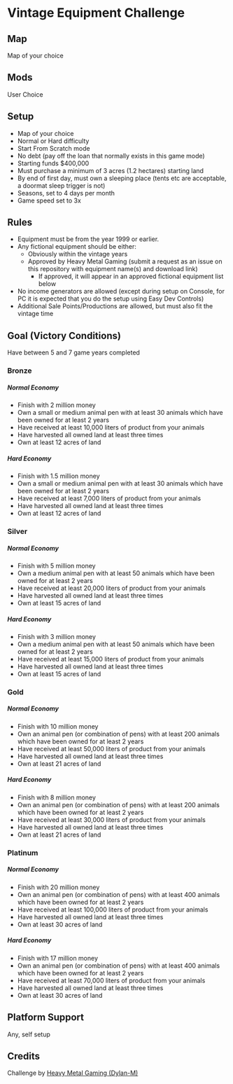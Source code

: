 # Vintage Equipment Challenge

## Map
Map of your choice

## Mods
User Choice

## Setup
-   Map of your choice
-   Normal or Hard difficulty
-   Start From Scratch mode
-   No debt (pay off the loan that normally exists in this game mode)
-   Starting funds $400,000
-   Must purchase a minimum of 3 acres (1.2 hectares) starting land
-   By end of first day, must own a sleeping place (tents etc are acceptable, a doormat sleep trigger is not)
-   Seasons, set to 4 days per month
-   Game speed set to 3x

## Rules
-   Equipment must be from the year 1999 or earlier.
-   Any fictional equipment should be either:
    -   Obviously within the vintage years
    -   Approved by Heavy Metal Gaming (submit a request as an issue on this repository with equipment name(s) and download link)
        -   If approved, it will appear in an approved fictional equipment list below
-   No income generators are allowed (except during setup on Console, for PC it is expected that you do the setup using Easy Dev Controls)
-   Additional Sale Points/Productions are allowed, but must also fit the vintage time

## Goal (Victory Conditions)
Have between 5 and 7 game years completed

### Bronze
##### Normal Economy
-   Finish with 2 million money
-   Own a small or medium animal pen with at least 30 animals which have been owned for at least 2 years
-   Have received at least 10,000 liters of product from your animals
-   Have harvested all owned land at least three times
-   Own at least 12 acres of land
##### Hard Economy
-   Finish with 1.5 million money
-   Own a small or medium animal pen with at least 30 animals which have been owned for at least 2 years
-   Have received at least 7,000 liters of product from your animals
-   Have harvested all owned land at least three times
-   Own at least 12 acres of land

### Silver
##### Normal Economy
-   Finish with 5 million money
-   Own a medium animal pen with at least 50 animals which have been owned for at least 2 years
-   Have received at least 20,000 liters of product from your animals
-   Have harvested all owned land at least three times
-   Own at least 15 acres of land
##### Hard Economy
-   Finish with 3 million money
-   Own a medium animal pen with at least 50 animals which have been owned for at least 2 years
-   Have received at least 15,000 liters of product from your animals
-   Have harvested all owned land at least three times
-   Own at least 15 acres of land

### Gold
##### Normal Economy
-   Finish with 10 million money
-   Own an animal pen (or combination of pens) with at least 200 animals which have been owned for at least 2 years
-   Have received at least 50,000 liters of product from your animals
-   Have harvested all owned land at least three times
-   Own at least 21 acres of land
##### Hard Economy
-   Finish with 8 million money
-   Own an animal pen (or combination of pens) with at least 200 animals which have been owned for at least 2 years
-   Have received at least 30,000 liters of product from your animals
-   Have harvested all owned land at least three times
-   Own at least 21 acres of land

### Platinum
##### Normal Economy
-   Finish with 20 million money
-   Own an animal pen (or combination of pens) with at least 400 animals which have been owned for at least 2 years
-   Have received at least 100,000 liters of product from your animals
-   Have harvested all owned land at least three times
-   Own at least 30 acres of land
##### Hard Economy
-   Finish with 17 million money
-   Own an animal pen (or combination of pens) with at least 400 animals which have been owned for at least 2 years
-   Have received at least 70,000 liters of product from your animals
-   Have harvested all owned land at least three times
-   Own at least 30 acres of land

## Platform Support
Any, self setup

## Credits
Challenge by [Heavy Metal Gaming (Dylan-M)](https://github.com/Dylan-M)  

